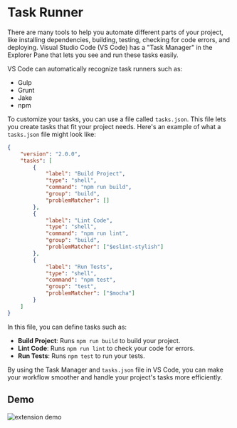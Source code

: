 # Task Runner

There are many tools to help you automate different parts of your project, like installing dependencies, building, testing, checking for code errors, and deploying. Visual Studio Code (VS Code) has a "Task Manager" in the Explorer Pane that lets you see and run these tasks easily.

VS Code can automatically recognize task runners such as:

- Gulp
- Grunt
- Jake
- npm

To customize your tasks, you can use a file called `tasks.json`. This file lets you create tasks that fit your project needs. Here's an example of what a `tasks.json` file might look like:

```json
{
    "version": "2.0.0",
    "tasks": [
        {
            "label": "Build Project",
            "type": "shell",
            "command": "npm run build",
            "group": "build",
            "problemMatcher": []
        },
        {
            "label": "Lint Code",
            "type": "shell",
            "command": "npm run lint",
            "group": "build",
            "problemMatcher": ["$eslint-stylish"]
        },
        {
            "label": "Run Tests",
            "type": "shell",
            "command": "npm test",
            "group": "test",
            "problemMatcher": ["$mocha"]
        }
    ]
}
```

In this file, you can define tasks such as:

- **Build Project**: Runs `npm run build` to build your project.
- **Lint Code**: Runs `npm run lint` to check your code for errors.
- **Run Tests**: Runs `npm test` to run your tests.

By using the Task Manager and `tasks.json` file in VS Code, you can make your workflow smoother and handle your project's tasks more efficiently.

## Demo

![extension demo](https://github.com/sana-ajani/taskrunner-code/blob/master/assets/taskrunner.gif?raw=true)